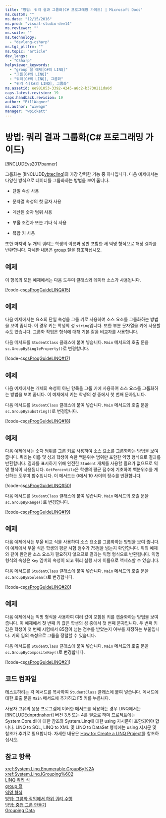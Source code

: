 ```yaml
---
title: "방법: 쿼리 결과 그룹화(C# 프로그래밍 가이드) | Microsoft Docs"
ms.custom: ""
ms.date: "12/15/2016"
ms.prod: "visual-studio-dev14"
ms.reviewer: ""
ms.suite: ""
ms.technology: 
  - "devlang-csharp"
ms.tgt_pltfrm: ""
ms.topic: "article"
dev_langs: 
  - "CSharp"
helpviewer_keywords: 
  - "group 절 예제[C#의 LINQ]"
  - "그룹[C#의 LINQ]"
  - "쿼리[C#의 LINQ], 그룹화"
  - "쿼리 식[C#의 LINQ], 그룹화"
ms.assetid: ee981053-3392-4245-a8c2-b3730211da0d
caps.latest.revision: 19
caps.handback.revision: 19
author: "BillWagner"
ms.author: "wiwagn"
manager: "wpickett"
---
```

# 방법: 쿼리 결과 그룹화(C# 프로그래밍 가이드)
[!INCLUDE[vs2017banner](../../../csharp/includes/vs2017banner.md)]

그룹화는 [!INCLUDE[vbteclinq](../../../csharp/includes/vbteclinq_md.md)]의 가장 강력한 기능 중 하나입니다.  다음 예제에서는 다양한 방식으로 데이터를 그룹화하는 방법을 보여 줍니다.  
  
-   단일 속성 사용  
  
-   문자열 속성의 첫 글자 사용  
  
-   계산된 숫자 범위 사용  
  
-   부울 조건자 또는 기타 식 사용  
  
-   복합 키 사용  
  
 또한 마지막 두 개의 쿼리는 학생의 이름과 성만 포함한 새 익명 형식으로 해당 결과를 반환합니다.  자세한 내용은 [group 절](../../../csharp/language-reference/keywords/group-clause.md)을 참조하십시오.  
  
## 예제  
 이 항목의 모든 예제에서는 다음 도우미 클래스와 데이터 소스가 사용됩니다.  
  
 [!code-cs[csProgGuideLINQ#15](../../../csharp/programming-guide/arrays/codesnippet/CSharp/how-to-group-query-results_1.cs)]  
  
## 예제  
 다음 예제에서는 요소의 단일 속성을 그룹 키로 사용하여 소스 요소를 그룹화하는 방법을 보여 줍니다.  이 경우 키는 학생의 성 `string`입니다.  또한 부분 문자열을 키에 사용할 수도 있습니다.  그룹화 작업은 형식에 대해 기본 같음 비교자를 사용합니다.  
  
 다음 메서드를 `StudentClass` 클래스에 붙여 넣습니다.  `Main` 메서드의 호출 문을 `sc.GroupBySingleProperty()`로 변경합니다.  
  
 [!code-cs[csProgGuideLINQ#17](../../../csharp/programming-guide/arrays/codesnippet/CSharp/how-to-group-query-results_2.cs)]  
  
## 예제  
 다음 예제에서는 개체의 속성이 아닌 항목을 그룹 키에 사용하여 소스 요소를 그룹화하는 방법을 보여 줍니다.  이 예제에서 키는 학생의 성 중에서 첫 번째 문자입니다.  
  
 다음 메서드를 `StudentClass` 클래스에 붙여 넣습니다.  `Main` 메서드의 호출 문을 `sc.GroupBySubstring()`로 변경합니다.  
  
 [!code-cs[csProgGuideLINQ#18](../../../csharp/programming-guide/arrays/codesnippet/CSharp/how-to-group-query-results_3.cs)]  
  
## 예제  
 다음 예제에서는 숫자 범위를 그룹 키로 사용하여 소스 요소를 그룹화하는 방법을 보여 줍니다.  쿼리는 이름 및 성과 학생이 속한 백분위수 범위만 포함한 익명 형식으로 결과를 반환합니다.  결과를 표시하기 위해 완전한 `Student` 개체를 사용할 필요가 없으므로 익명 형식이 사용됩니다.  `GetPercentile`은 학생의 평균 점수에 기초하여 백분위수를 계산하는 도우미 함수입니다.  이 메서드는 0에서 10 사이의 정수를 반환합니다.  
  
 [!code-cs[csProgGuideLINQ#50](../../../csharp/programming-guide/arrays/codesnippet/CSharp/how-to-group-query-results_4.cs)]  
  
 다음 메서드를 `StudentClass` 클래스에 붙여 넣습니다.  `Main` 메서드의 호출 문을 `sc.GroupByRange()`로 변경합니다.  
  
 [!code-cs[csProgGuideLINQ#19](../../../csharp/programming-guide/arrays/codesnippet/CSharp/how-to-group-query-results_5.cs)]  
  
## 예제  
 다음 예제에서는 부울 비교 식을 사용하여 소스 요소를 그룹화하는 방법을 보여 줍니다.  이 예제에서 부울 식은 학생의 평균 시험 점수가 75점을 넘는지 확인합니다.  위의 예제와 같이 완전한 소스 요소가 필요하지 않으므로 결과는 익명 형식으로 반환됩니다.  익명 형식의 속성은 `Key` 멤버의 속성이 되고 쿼리 실행 시에 이름으로 액세스할 수 있습니다.  
  
 다음 메서드를 `StudentClass` 클래스에 붙여 넣습니다.  `Main` 메서드의 호출 문을 `sc.GroupByBoolean()`로 변경합니다.  
  
 [!code-cs[csProgGuideLINQ#20](../../../csharp/programming-guide/arrays/codesnippet/CSharp/how-to-group-query-results_6.cs)]  
  
## 예제  
 다음 예제에서는 익명 형식을 사용하여 여러 값이 포함된 키를 캡슐화하는 방법을 보여 줍니다.  이 예제에서 첫 번째 키 값은 학생의 성 중에서 첫 번째 문자입니다.  두 번째 키 값은 학생이 첫 번째 시험에서 85점이 넘는 점수를 받았는지 여부를 지정하는 부울입니다.  키의 임의 속성으로 그룹을 정렬할 수 있습니다.  
  
 다음 메서드를 `StudentClass` 클래스에 붙여 넣습니다.  `Main` 메서드의 호출 문을 `sc.GroupByCompositeKey()`로 변경합니다.  
  
 [!code-cs[csProgGuideLINQ#21](../../../csharp/programming-guide/arrays/codesnippet/CSharp/how-to-group-query-results_7.cs)]  
  
## 코드 컴파일  
 테스트하려는 각 메서드를 복사하여 `StudentClass` 클래스에 붙여 넣습니다.  메서드에 대한 호출 문을 `Main` 메서드에 추가하고 F5 키를 누릅니다.  
  
 사용자 고유의 응용 프로그램에 이러한 메서드를 적용하는 경우 LINQ에서는 [!INCLUDE[dnprdnshort](../../../csharp/getting-started/includes/dnprdnshort_md.md)] 버전 3.5 또는 4를 필요로 하며 프로젝트에는 System.Core.dll에 대한 참조와 System.Linq에 대한 using 지시문이 포함되어야 합니다.  LINQ to SQL, LINQ to XML 및 LINQ to DataSet 형식에는 using 지시문 및 참조가 추가로 필요합니다.  자세한 내용은 [How to: Create a LINQ Project](../Topic/How%20to:%20Create%20a%20LINQ%20Project.md)를 참조하십시오.  
  
## 참고 항목  
 <xref:System.Linq.Enumerable.GroupBy%2A>   
 <xref:System.Linq.IGrouping%602>   
 [LINQ 쿼리 식](../../../csharp/programming-guide/linq-query-expressions/index.md)   
 [group 절](../../../csharp/language-reference/keywords/group-clause.md)   
 [익명 형식](../../../csharp/programming-guide/classes-and-structs/anonymous-types.md)   
 [방법: 그룹화 작업에서 하위 쿼리 수행](../../../csharp/programming-guide/linq-query-expressions/how-to-perform-a-subquery-on-a-grouping-operation.md)   
 [방법: 중첩 그룹 만들기](../Topic/How%20to:%20Create%20a%20Nested%20Group%20\(C%23%20Programming%20Guide\).md)   
 [Grouping Data](../../../visual-basic/programming-guide/concepts/linq/grouping-data.md)